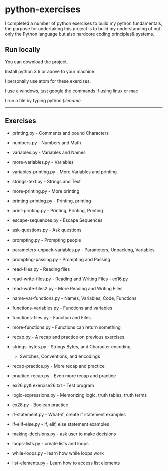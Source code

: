 # python-exercises
I completed a number of python exercises to build my python fundamentals, the purpose for undertaking this project is to build my understanding of not only the Python language but also hardcore coding principles& systems.

## Run locally

You can download the project.

Install python 3.6 or above to your machine.

I personally use atom for these exercises.

I use a windows, just google the commands if using linux or mac

I run a file by typing python *filename*

---------

## Exercises

* printing.py - Comments and pound Characters

* numbers.py - Numbers and Math

* variables.py - Variables and Names

* more-variables.py - Variables

* variables-printing.py - More Variables and printing

* strings-text.py - Strings and Text

* more-printing.py - More printing

* printing-printing.py - Printing, printing

* print-printing.py - Printing, Printing, Printing

* escape-sequences.py - Escape Sequences

* ask-questions.py - Ask questions

* prompting.py - Prompting people

* parameters-unpack-variables.py - Parameters, Unpacking, Variables

* prompting-passing.py - Prompting and Passing

* read-files.py - Reading files

* read-write-files.py - Reading and Writing Files - ex16.py

* read-write-files2.py - More Reading and Writing Files

* name-var-functions.py - Names, Variables, Code, Functions

* functions-variables.py - Functions and variables

* functions-files.py - Function and Files

* more-functions.py - Functions can return something

* recap.py - A recap and practice on previous exercises

* strings-bytes.py - Strings Bytes, and Character encoding
  - Switches, Conventions, and encodings

* recap-practice.py - More recap and practice

* practice-recap.py - Even more recap and practice

* ex26.py& exercise26.txt - Test program

* logic-expressions.py - Memorizing logic, truth tables, truth terms

* ex28.py - Boolean practice

* if-statement.py - What-if, create if statement examples

* if-elif-else.py - if, elif, else statement examples

* making-decisions.py - ask user to make decisions

* loops-lists.py - create lists and loops

* while-loops.py - learn how while loops work

* list-elements.py - Learn how to access list elements
